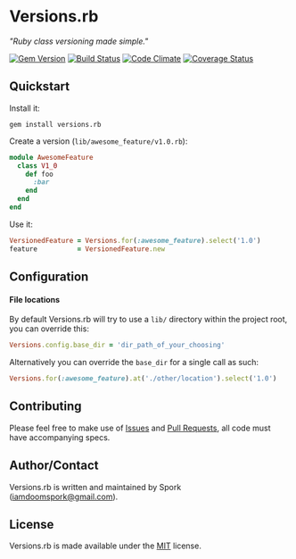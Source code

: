 # Versions.rb

_"Ruby class versioning made simple."_

[![Gem Version](https://badge.fury.io/rb/versions.rb.png)](https://rubygems.org/gems/versions.rb) [![Build Status](https://travis-ci.org/doomspork/versions.rb.png?branch=version-0-1-1)](https://travis-ci.org/doomspork/versions.rb) [![Code Climate](https://codeclimate.com/github/doomspork/versions.rb.png)](https://codeclimate.com/github/doomspork/versions.rb) [![Coverage Status](https://coveralls.io/repos/doomspork/versions.rb/badge.png)](https://coveralls.io/r/doomspork/versions.rb)

## Quickstart

Install it:

`gem install versions.rb`

Create a version (`lib/awesome_feature/v1.0.rb`):

```ruby
module AwesomeFeature
  class V1_0
    def foo
      :bar
    end
  end
end
```

Use it:

```ruby
VersionedFeature = Versions.for(:awesome_feature).select('1.0')
feature          = VersionedFeature.new
```

## Configuration

#### File locations
By default Versions.rb will try to use a `lib/` directory within the project root, you can override this:

```ruby
Versions.config.base_dir = 'dir_path_of_your_choosing'
```

Alternatively you can override the `base_dir` for a single call as such:

```ruby
Versions.for(:awesome_feature).at('./other/location').select('1.0')
```

## Contributing

Please feel free to make use of [Issues][issues] and [Pull Requests][pr], all code must have accompanying specs.

## Author/Contact

Versions.rb is written and maintained by Spork (iamdoomspork@gmail.com).

## License

Versions.rb is made available under the [MIT][mit] license.

[issues]: https://github.com/doomspork/versions.rb/issues
[pr]: https://github.com/doomspork/versions.rb/pulls
[mit]: LICENSE
